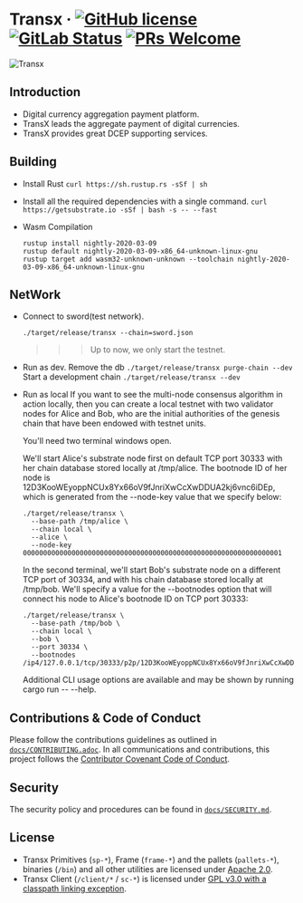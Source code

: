 # Transx &middot; [![GitHub license](https://img.shields.io/badge/license-GPL3%2FApache2-blue)](LICENSE) [![GitLab Status](https://gitlab.parity.io/parity/substrate/badges/master/pipeline.svg)](https://gitlab.parity.io/parity/substrate/pipelines) [![PRs Welcome](https://img.shields.io/badge/PRs-welcome-brightgreen.svg)](docs/CONTRIBUTING.adoc)


![Transx](https://avatars3.githubusercontent.com/u/58466741?s=400&u=b0649e38ddfc99730b975a5bdd0fa64f5324c49d&v=4)

## Introduction

   * Digital currency aggregation payment platform.
   * TransX leads the aggregate payment of digital currencies.
   * TransX provides great DCEP supporting services.

## Building

* Install Rust
    `curl https://sh.rustup.rs -sSf | sh`

* Install all the required dependencies with a single command.
    `curl https://getsubstrate.io -sSf | bash -s -- --fast`

* Wasm Compilation
    ```buildoutcfg
    rustup install nightly-2020-03-09
    rustup default nightly-2020-03-09-x86_64-unknown-linux-gnu
    rustup target add wasm32-unknown-unknown --toolchain nightly-2020-03-09-x86_64-unknown-linux-gnu
    ```

## NetWork
* Connect to sword(test network).

    `./target/release/transx --chain=sword.json`
    >>> Up to now, we only start the testnet.

* Run as dev.
    Remove the db
    `./target/release/transx purge-chain --dev`
    Start a development chain
    `./target/release/transx --dev`
* Run as local
    If you want to see the multi-node consensus algorithm in action locally, then you can create a local testnet with two validator nodes for Alice and Bob, who are the initial authorities of the genesis chain that have been endowed with testnet units.

    You'll need two terminal windows open.

    We'll start Alice's substrate node first on default TCP port 30333 with her chain database stored locally at /tmp/alice. The bootnode ID of her node is 12D3KooWEyoppNCUx8Yx66oV9fJnriXwCcXwDDUA2kj6vnc6iDEp, which is generated from the --node-key value that we specify below:
    ```
    ./target/release/transx \
      --base-path /tmp/alice \
      --chain local \
      --alice \
      --node-key 0000000000000000000000000000000000000000000000000000000000000001
    ```

    In the second terminal, we'll start Bob's substrate node on a different TCP port of 30334, and with his chain database stored locally at /tmp/bob. We'll specify a value for the --bootnodes option that will connect his node to Alice's bootnode ID on TCP port 30333:
    ```
    ./target/release/transx \
      --base-path /tmp/bob \
      --chain local \
      --bob \
      --port 30334 \
      --bootnodes /ip4/127.0.0.1/tcp/30333/p2p/12D3KooWEyoppNCUx8Yx66oV9fJnriXwCcXwDDUA2kj6vnc6iDEp
    ```

    Additional CLI usage options are available and may be shown by running cargo run -- --help.
## Contributions & Code of Conduct

Please follow the contributions guidelines as outlined in [`docs/CONTRIBUTING.adoc`](docs/CONTRIBUTING.adoc). In all communications and contributions, this project follows the [Contributor Covenant Code of Conduct](docs/CODE_OF_CONDUCT.adoc).

## Security

The security policy and procedures can be found in [`docs/SECURITY.md`](docs/SECURITY.md).

## License

- Transx Primitives (`sp-*`), Frame (`frame-*`) and the pallets (`pallets-*`), binaries (`/bin`) and all other utilities are licensed under [Apache 2.0](LICENSE-APACHE2).
- Transx Client (`/client/*` / `sc-*`) is licensed under [GPL v3.0 with a classpath linking exception](LICENSE-GPL3).

